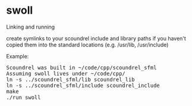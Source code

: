 swoll
=====

Linking and running

create symlinks to your scoundrel include and library paths if you haven't copied them into the standard locations (e.g. /usr/lib, /usr/include)

Example:

<pre>
Scoundrel was built in ~/code/cpp/scoundrel_sfml
Assuming swoll lives under ~/code/cpp/
ln -s ../scoundrel_sfml/lib scoundrel_lib
ln -s ../scoundrel_sfml/include scoundrel_include
make
./run_swoll
</pre>
